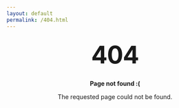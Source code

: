 ```yaml
---
layout: default
permalink: /404.html
---
```


<style type="text/css" media="screen">
  .container_404 {
    margin: 10px auto;
    max-width: 600px;
    text-align: center;
  }
  .container_404 h1 {
    margin: 30px 0;
    font-size: 4em;
    line-height: 1;
    letter-spacing: -1px;
  }
</style>

<div class="container_404">
  <h1>404</h1>

  <p><strong>Page not found :(</strong></p>
  <p>The requested page could not be found.</p>
</div>
